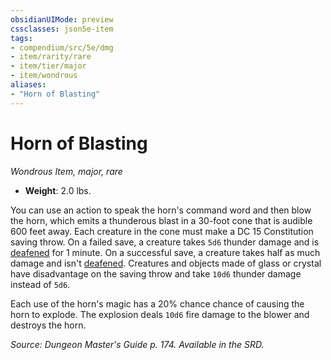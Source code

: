 ```yaml
---
obsidianUIMode: preview
cssclasses: json5e-item
tags:
- compendium/src/5e/dmg
- item/rarity/rare
- item/tier/major
- item/wondrous
aliases: 
- "Horn of Blasting"
---
```

# Horn of Blasting
*Wondrous Item, major, rare*  

- **Weight**: 2.0 lbs.

You can use an action to speak the horn's command word and then blow the horn, which emits a thunderous blast in a 30-foot cone that is audible 600 feet away. Each creature in the cone must make a DC 15 Constitution saving throw. On a failed save, a creature takes `5d6` thunder damage and is [deafened](/Systems/5e/rules/conditions.md#deafened) for 1 minute. On a successful save, a creature takes half as much damage and isn't [deafened](/Systems/5e/rules/conditions.md#deafened). Creatures and objects made of glass or crystal have disadvantage on the saving throw and take `10d6` thunder damage instead of `5d6`.

Each use of the horn's magic has a 20% chance chance of causing the horn to explode. The explosion deals `10d6` fire damage to the blower and destroys the horn.

*Source: Dungeon Master's Guide p. 174. Available in the SRD.*